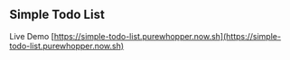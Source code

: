 ## Simple Todo List

Live Demo [https://simple-todo-list.purewhopper.now.sh](https://simple-todo-list.purewhopper.now.sh)
